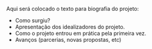 Aqui será colocado o texto para biografia do projeto:
- Como surgiu?
- Apresentação dos idealizadores do projeto.
- Como o projeto entrou em prática pela primeira vez.
- Avanços (parcerias, novas propostas, etc)